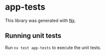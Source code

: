 # app-tests

This library was generated with [Nx](https://nx.dev).

## Running unit tests

Run `nx test app-tests` to execute the unit tests.
